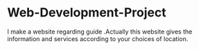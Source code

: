 # Web-Development-Project
I make a website regarding guide .Actually this website gives the information and services according to your choices of location.
